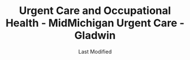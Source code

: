 ---
layout: location-page
date: Last Modified
description: "Local COVID-19 testing is available at Urgent Care and Occupational Health - MidMichigan Urgent Care - Gladwin in Gladwin, Michigan, USA."
permalink: "locations/michigan/gladwin/urgent-care-and-occupational-health-midmichigan-urgent-care-gladwin/"
tags:
  - locations
  - michigan
title: Urgent Care and Occupational Health - MidMichigan Urgent Care - Gladwin
uniqueName: urgent-care-and-occupational-health-midmichigan-urgent-care-gladwin
state: Michigan
stateAbbr: MI
hood: "Gladwin"
address: "1105 E. Cedar Avenue M-61"
city: "Gladwin"
zip: "48624"
zipsNearby: "48415 48417 48701 48610 48801 48806 48611 48703 48807 49305 48706 48707 48708 48710 48720 48612 49307 49310 49618 48614 48615 48722 49601 48724 48811 48725 48812 49623 48616 49320 48617 48618 48619 48818 48728 48730 48620 48829 48830 48832 48732 48833 49631 48733 48621 49632 48622 49633 48734 48787 49733 48623 48624 48737 49738 49739 48739 48625 48626 49639 48627 48628 48629 48630 48847 49646 48631 48632 49651 48633 48850 49655 48634 48635 49656 48636 49657 48852 49663 48853 49665 49332 48637 49667 48856 48640 48641 48642 48667 48670 48674 48686 48647 49336 48804 48858 48859 48747 48748 48862 48649 48749 49338 48871 48755 48650 48874 48756 48651 49677 48757 49340 48613 48652 48758 48877 49342 48653 48878 48654 48601 48602 48603 48604 48605 48606 48607 48608 48609 48638 48663 48655 48656 48880 48657 49679 48759 48883 48884 48885 48886 49680 48761 48658 48888 49346 48659 48889 48763 48764 48765 49688 48766 48767 48891 48893 48661 48662 48770 48896 48736 48802" 
mapUrl: "http://maps.apple.com/?q=Urgent+Care+and+Occupational+Health+-+MidMichigan+Urgent+Care+-+Gladwin&address=1105+E+Cedar+Avenue+M-61,Gladwin,Michigan,48624"
locationType: Please contact for drive-thru/walk-in availability.
phone: "989-246-9430"
website: "https://www.midmichigan.org/conditions-treatments/UrgentCare/gladwin/?utm_medium=local&utm_source=google_plus-local&utm_campaign=local-Gladwin-MMH237"
onlineBooking: undefined
closed: undefined
closedUpdate: May 25th, 2020
notes: "Requires doctor's referral. Open to all."
days: Weekdays
hours: 8AM-7PM
altDays: Weekends
altHours: 8AM-3PM
ctaMessage: Learn more
ctaUrl: "https://www.midmichigan.org/conditions-treatments/UrgentCare/gladwin/?utm_medium=local&utm_source=google_plus-local&utm_campaign=local-Gladwin-MMH237"
---
